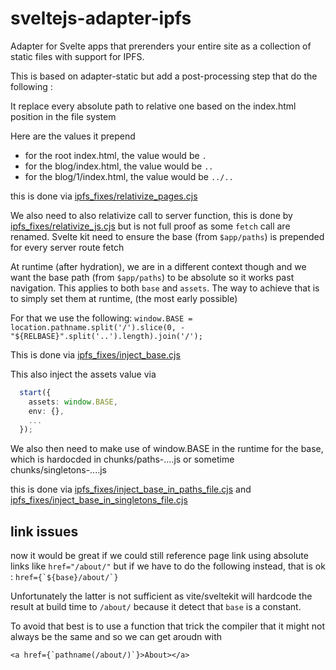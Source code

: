 # sveltejs-adapter-ipfs

Adapter for Svelte apps that prerenders your entire site as a collection of static files with support for IPFS.

This is based on adapter-static but add a post-processing step that do the following :

It replace every absolute path to relative one based on the index.html position in the file system

Here are the values it prepend

- for the root index.html, the value would be `.`
- for the blog/index.html, the value would be `..`
- for the blog/1/index.html, the value would be `../..`

this is done via [ipfs_fixes/relativize_pages.cjs](ipfs_fixes/relativize_pages.cjs)

We also need to also relativize call to server function, this is done by [ipfs_fixes/relativize_js.cjs](ipfs_fixes/relativize_js.cjs) but is not full proof as some `fetch` call are renamed.
Svelte kit need to ensure the base (from `$app/paths`) is prepended for every server route fetch

At runtime (after hydration), we are in a different context though and we want the base path (from `$app/paths`) to be absolute so it works past navigation.
This applies to both `base` and `assets`. The way to achieve that is to simply set them at runtime, (the most early possible)

For that we use the following: `window.BASE = location.pathname.split('/').slice(0, -"${RELBASE}".split('..').length).join('/');`

This is done via [ipfs_fixes/inject_base.cjs](ipfs_fixes/inject_base.cjs)

This also inject the assets value via

```ts
  start({
    assets: window.BASE,
    env: {},
    ...
  });
```

We also then need to make use of window.BASE in the runtime for the base, which is hardocded in chunks/paths-....js or sometime chunks/singletons-....js

this is done via [ipfs_fixes/inject_base_in_paths_file.cjs](ipfs_fixes/inject_base_in_paths_file.cjs) and [ipfs_fixes/inject_base_in_singletons_file.cjs](ipfs_fixes/inject_base_in_singletons_file.cjs)

## link issues

now it would be great if we could still reference page link using absolute links like `href="/about/"`
but if we have to do the following instead, that is ok : `` href={`${base}/about/`} ``

Unfortunately the latter is not sufficient as vite/sveltekit will hardcode the result at build time to `/about/` because it detect that `base` is a constant.

To avoid that best is to use a function that trick the compiler that it might not always be the same and so we can get aroudn with

```svelte
<a href={`pathname(/about/)`}>About></a>
```
